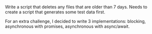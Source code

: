 Write a script that deletes any files that are older than 7 days. Needs to create a script that generates some test data first. 

For an extra challenge, I decided to write 3 implementations: blocking, asynchronous with promises, asynchronous with async/await. 